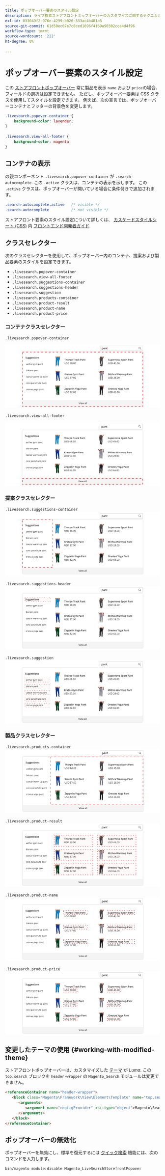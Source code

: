 ```yaml
---
title: ポップオーバー要素のスタイル設定
description: ライブ検索ストアフロントポップオーバーのカスタマイズに関するテクニカルノート。
exl-id: 033049f2-976e-4299-b026-333ac4b481a3
source-git-commit: 61d50ec07e7c8ced1696f4169a90302cca4d4f96
workflow-type: tm+mt
source-wordcount: '222'
ht-degree: 0%

---
```


# ポップオーバー要素のスタイル設定

この [ストアフロントポップオーバー](storefront-popover.md) 常に製品を表示 `name` および `price`の場合、フィールドの選択は設定できません。 ただし、ポップオーバー要素は CSS クラスを使用してスタイルを設定できます。 例えば、次の宣言では、ポップオーバーコンテナとフッターの背景色を変更します。

```css
.livesearch.popover-container {
    background-color: lavender;
}

.livesearch.view-all-footer {
    background-color: magenta;
}
```

## コンテナの表示

の親コンポーネント `.livesearch.popover-container` が `.search-autocomplete`.  この `.active` クラスは、コンテナの表示を示します。 この `.active` クラスは、ポップオーバーが開いている場合に条件付きで追加されます。

```css
.search-autocomplete.active   /* visible */
.search-autocomplete          /* not visible */
```

ストアフロント要素のスタイル設定について詳しくは、 [カスケードスタイルシート (CSS)](https://devdocs.magento.com/guides/v2.4/frontend-dev-guide/css-topics/css-overview.html) 内 [フロントエンド開発者ガイド](https://devdocs.magento.com/guides/v2.4/frontend-dev-guide/bk-frontend-dev-guide.html).

## クラスセレクター

次のクラスセレクターを使用して、ポップオーバー内のコンテナ、提案および製品要素のスタイルを設定できます。

* `.livesearch.popover-container`
* `.livesearch.view-all-footer`
* `.livesearch.suggestions-container`
* `.livesearch.suggestions-header`
* `.livesearch.suggestion`
* `.livesearch.products-container`
* `.livesearch.product-result`
* `.livesearch.product-name`
* `.livesearch.product-price`

### コンテナクラスセレクター

`.livesearch.popover-container`

![ポップオーバーコンテナ](assets/livesearch-popover-container.png)

`.livesearch.view-all-footer`

![すべてのフッターを表示](assets/livesearch-view-all-footer.png)

### 提案クラスセレクター

`.livesearch.suggestions-container`
![候補コンテナ](assets/livesearch-suggestions-container.png)

`.livesearch.suggestions-header`
![候補ヘッダー](assets/livesearch-suggestions-header.png)

`.livesearch.suggestion`
![提案](assets/livesearch-suggestion.png)

### 製品クラスセレクター

`.livesearch.products-container`
![製品コンテナ](assets/livesearch-product-container.png)

`.livesearch.product-result`
![製品結果](assets/livesearch-product-result.png)

`.livesearch.product-name`
![製品名](assets/livesearch-product-name.png)

`.livesearch.product-price`
![製品価格](assets/livesearch-product-price.png)

## 変更したテーマの使用 {#working-with-modified-theme}

ストアフロントポップオーバーは、カスタマイズした [テーマ](https://devdocs.magento.com/guides/v2.3/frontend-dev-guide/themes/theme-overview.html) が *Luma*. この `top.search` ブロックを `header-wrapper` の `Magento_Search` モジュールは変更できません。

```html
<referenceContainer name="header-wrapper">
   <block class="Magento\Framework\View\Element\Template" name="top.search" as="topSearch" template="Magento_Search::form.mini.phtml">
      <arguments>
         <argument name="configProvider" xsi:type="object">Magento\Search\ViewModel\ConfigProvider</argument>
      </arguments>
   </block>
</referenceContainer>
```

## ポップオーバーの無効化

ポップオーバーを無効にし、標準を復元するには [クイック検索](https://docs.magento.com/user-guide/catalog/search-quick.html) 機能には、次のコマンドを入力します。

```bash
bin/magento module:disable Magento_LiveSearchStorefrontPopover
```
